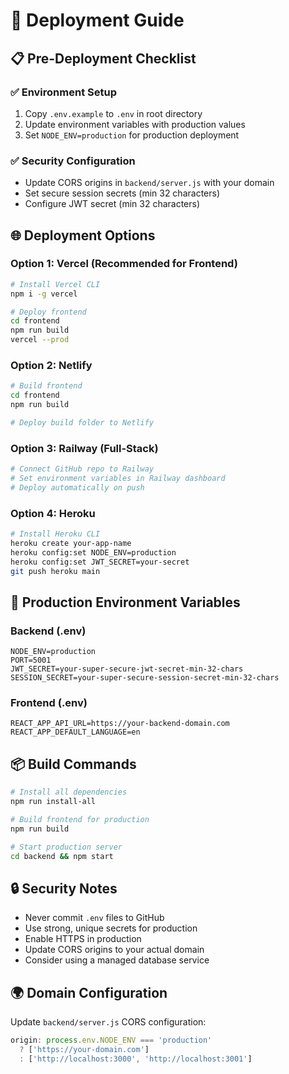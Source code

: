 # 🚀 Deployment Guide

## 📋 Pre-Deployment Checklist

### ✅ **Environment Setup**
1. Copy `.env.example` to `.env` in root directory
2. Update environment variables with production values
3. Set `NODE_ENV=production` for production deployment

### ✅ **Security Configuration**
- Update CORS origins in `backend/server.js` with your domain
- Set secure session secrets (min 32 characters)
- Configure JWT secret (min 32 characters)

## 🌐 **Deployment Options**

### **Option 1: Vercel (Recommended for Frontend)**
```bash
# Install Vercel CLI
npm i -g vercel

# Deploy frontend
cd frontend
npm run build
vercel --prod
```

### **Option 2: Netlify**
```bash
# Build frontend
cd frontend
npm run build

# Deploy build folder to Netlify
```

### **Option 3: Railway (Full-Stack)**
```bash
# Connect GitHub repo to Railway
# Set environment variables in Railway dashboard
# Deploy automatically on push
```

### **Option 4: Heroku**
```bash
# Install Heroku CLI
heroku create your-app-name
heroku config:set NODE_ENV=production
heroku config:set JWT_SECRET=your-secret
git push heroku main
```

## 🔧 **Production Environment Variables**

### Backend (.env)
```
NODE_ENV=production
PORT=5001
JWT_SECRET=your-super-secure-jwt-secret-min-32-chars
SESSION_SECRET=your-super-secure-session-secret-min-32-chars
```

### Frontend (.env)
```
REACT_APP_API_URL=https://your-backend-domain.com
REACT_APP_DEFAULT_LANGUAGE=en
```

## 📦 **Build Commands**

```bash
# Install all dependencies
npm run install-all

# Build frontend for production
npm run build

# Start production server
cd backend && npm start
```

## 🔒 **Security Notes**

- Never commit `.env` files to GitHub
- Use strong, unique secrets for production
- Enable HTTPS in production
- Update CORS origins to your actual domain
- Consider using a managed database service

## 🌍 **Domain Configuration**

Update `backend/server.js` CORS configuration:
```javascript
origin: process.env.NODE_ENV === 'production' 
  ? ['https://your-domain.com'] 
  : ['http://localhost:3000', 'http://localhost:3001']
```